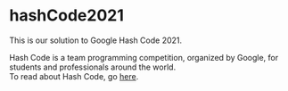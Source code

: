 # hashCode2021
This is our solution to Google Hash Code 2021.

Hash Code is a team programming competition, organized by Google, for students and professionals around the world.\
To read about Hash Code, go [here](https://codingcompetitions.withgoogle.com/hashcode/).
